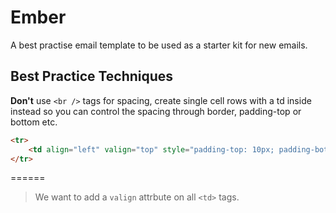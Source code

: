 # Ember
A best practise email template to be used as a starter kit for new emails.

## Best Practice Techniques
**Don't** use `<br />` tags for spacing, create single cell rows with a td inside instead so you can control the spacing through border, padding-top or bottom etc.

```html
<tr>
	<td align="left" valign="top" style="padding-top: 10px; padding-bottom: 10px;">Example Text</td>
</tr>
```
======

> We want to add a `valign` attrbute on all `<td>` tags.

